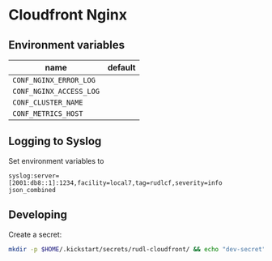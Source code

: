 # Cloudfront Nginx


## Environment variables


| name | default |
|------|---------|
| `CONF_NGINX_ERROR_LOG` | |
| `CONF_NGINX_ACCESS_LOG` | |
| `CONF_CLUSTER_NAME` | |
| `CONF_METRICS_HOST` | |


## Logging to Syslog

Set environment variables to

```
syslog:server=[2001:db8::1]:1234,facility=local7,tag=rudlcf,severity=info json_combined
```



## Developing

Create a secret:

```bash
mkdir -p $HOME/.kickstart/secrets/rudl-cloudfront/ && echo "dev-secret" > $HOME/.kickstart/secrets/rudl-cloudfront/rudl_cf_secret
```

